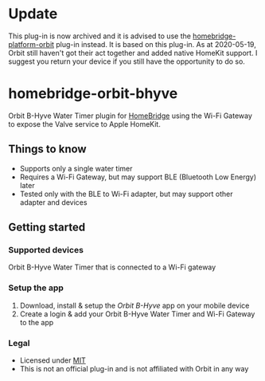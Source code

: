 # Update
This plug-in is now archived and it is advised to use the [homebridge-platform-orbit](https://github.com/MortJC/homebridge-platform-orbit) plug-in instead. It is based on this plug-in. As at 2020-05-19, Orbit still haven't got their act together and added native HomeKit support. I suggest you return your device if you still have the opportunity to do so.

# homebridge-orbit-bhyve
Orbit B-Hyve Water Timer plugin for [HomeBridge](https://github.com/nfarina/homebridge) using the Wi-Fi Gateway to expose the Valve service to Apple HomeKit.

## Things to know
* Supports only a single water timer
* Requires a Wi-Fi Gateway, but may support BLE (Bluetooth Low Energy) later
* Tested only with the BLE to Wi-Fi adapter, but may support other adapter and devices

## Getting started

### Supported devices
Orbit B-Hyve Water Timer that is connected to a Wi-Fi gateway

### Setup the app
1. Download, install & setup the *Orbit B-Hyve* app on your mobile device
2. Create a login & add your Orbit B-Hyve Water Timer and Wi-Fi Gateway to the app

### Legal
* Licensed under [MIT](LICENSE)
* This is not an official plug-in and is not affiliated with Orbit in any way
